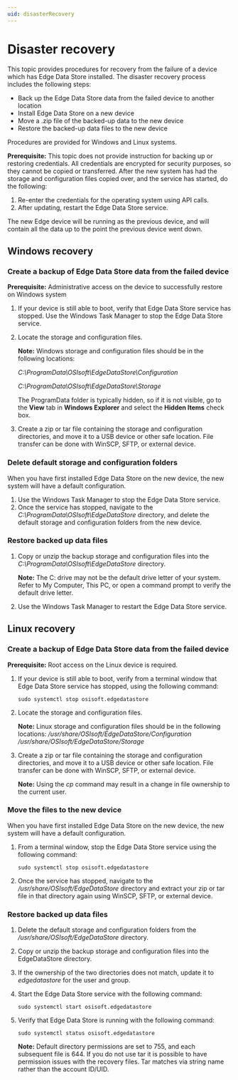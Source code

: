 ```yaml
---
uid: disasterRecovery
---
```


# Disaster recovery

This topic provides procedures for recovery from the failure of a device which has Edge Data Store installed.  The disaster recovery process includes the following steps:

- Back up the Edge Data Store data from the failed device to another location
- Install Edge Data Store on a new device
- Move a .zip file of the backed-up data to the new device
- Restore the backed-up data files to the new device

Procedures are provided for Windows and Linux systems.
 
**Prerequisite:**  This topic does not provide instruction for backing up or restoring credentials. All credentials are encrypted for security purposes, so they cannot be copied or transferred. After the new system has had the storage and configuration files copied over, and the service has started, do the following:

1. Re-enter the credentials for the operating system using API calls. 
2. After updating, restart the Edge Data Store service. 
	
The new Edge device will be running as the previous device, and will contain all the data up to the point the previous device went down.


## Windows recovery

### Create a backup of Edge Data Store data from the failed device

**Prerequisite:** Administrative access on the device to successfully restore on Windows system

1. If your device is still able to boot, verify that Edge Data Store service has stopped. Use the Windows Task Manager to stop the Edge Data Store service.
2. Locate the storage and configuration files.

   **Note:** Windows storage and configuration files should be in the following locations:
   
	_C:\ProgramData\OSIsoft\EdgeDataStore\Configuration_
   
	_C:\ProgramData\OSIsoft\EdgeDataStore\Storage_
   
	The ProgramData folder is typically hidden, so if it is not visible, go to the **View** tab in **Windows Explorer** and select the **Hidden Items** check box.

3. Create a zip or tar file containing the storage and configuration directories, and move it to a USB device or other safe location. File transfer can be done with WinSCP, SFTP, or external device.

### Delete default storage and configuration folders

When you have first installed Edge Data Store on the new device, the new system will have a default configuration. 

1. Use the Windows Task Manager to stop the Edge Data Store service.	
2. Once the service has stopped, navigate to the _C:\ProgramData\OSIsoft\EdgeDataStore_ directory, and delete the default storage and configuration folders from the new device.

### Restore backed up data files

1. Copy or unzip the backup storage and configuration files into the _C:\ProgramData\OSIsoft\EdgeDataStore_ directory.

   **Note:** The C: drive may not be the default drive letter of your system. Refer to My Computer, This PC, or open a command prompt to verify the default drive letter.

2. Use the Windows Task Manager to restart the Edge Data Store service.

## Linux recovery

### Create a backup of Edge Data Store data from the failed device

**Prerequisite:** Root access on the Linux device is required.

1. If your device is still able to boot, verify from a terminal window that Edge Data Store service has stopped, using the following command: 

	  ```
	  sudo systemctl stop osisoft.edgedatastore
	  ```

2. Locate the storage and configuration files.

   **Note:** Linux storage and configuration files should be in the following locations:
	_/usr/share/OSIsoft/EdgeDataStore/Configuration_
	_/usr/share/OSIsoft/EdgeDataStore/Storage_

3. Create a zip or tar file containing the storage and configuration directories, and move it to a USB device or other safe location. File transfer can be done with WinSCP, SFTP, or external device.

   **Note:** Using the _cp_ command may result in a change in file ownership to the current user. 

### Move the files to the new device

When you have first installed Edge Data Store on the new device, the new system will have a default configuration. 

1. From a terminal window, stop the Edge Data Store service using the following command:

	  ```
	  sudo systemctl stop osisoft.edgedatastore
	  ```

2. Once the service has stopped, navigate to the _/usr/share/OSIsoft/EdgeDataStore_ directory and extract your zip or tar file in that directory again using WinSCP, SFTP, or external device.

### Restore backed up data files

1. Delete the default storage and configuration folders from the _/usr/share/OSIsoft/EdgeDataStore_ directory.
2. Copy or unzip the backup storage and configuration files into the EdgeDataStore directory.
3. If the ownership of the two directories does not match, update it to _edgedatastore_ for the user and group. 
4. Start the Edge Data Store service with the following command:

	  ```
	  sudo systemctl start osisoft.edgedatastore
	  ```

5. Verify that Edge Data Store is running with the following command:

	  ```
	  sudo systemctl status osisoft.edgedatastore
	  ```

   **Note:** Default directory permissions are set to 755, and each subsequent file is 644. If you do not use tar it is possible to have permission issues with the recovery files. Tar matches via string name rather than the account ID/UID.
